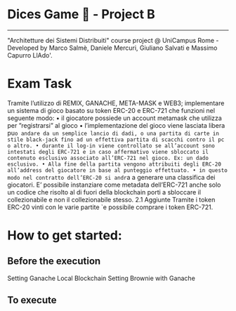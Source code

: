 # Dices Game :game_die: - Project B
***
"Architetture dei Sistemi Distribuiti" course project  @ UniCampus Rome - Developed by Marco Salmè, Daniele Mercuri, Giuliano Salvati e Massimo Capurro LlAdo'.
# Exam Task
Tramite l’utilizzo di REMIX, GANACHE, META-MASK e WEB3; implementare un sistema di gioco basato su token ERC-20 e ERC-721 che funzioni nel seguente modo:
• il giocatore possiede un account metamask che utilizza per ”registrarsi” al gioco
• l’implementazione del gioco viene lasciata libera pu`o andare da un semplice lancio di dadi, o una partita di carte in stile black-jack fino ad un effettiva partita di scacchi contro il pc o altro.
• durante il log-in viene controllato se all’account sono intestati degli ERC-721 e in caso affermativo viene sbloccato il contenuto esclusivo associato all’ERC-721 nel gioco. Ex: un dado esclusivo.
• Alla fine della partita vengono attribuiti degli ERC-20 all’address del giocatore in base al punteggio effettuato.
• in questo modo nel contratto dell’ERC-20 si andr`a a generare una classifica dei giocatori. E’ possibile instanziare come metadata dell’ERC-721 anche solo un codice che risolto al di fuori della blockchain porti a sbloccare il collezionabile e non il collezionabile stesso.
2.1 Aggiunte
Tramite i token ERC-20 vinti con le varie partite `e possibile comprare i token ERC-721.

# How to get started:
 ## Before the execution
   Setting Ganache Local Blockchain
   Setting Brownie with Ganache

 ## To execute
  <brownie run main.py>